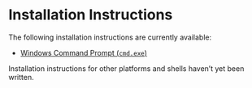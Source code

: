 Installation Instructions
=========================

The following installation instructions are currently available:

- [Windows Command Prompt (`cmd.exe`)](cmd.md)
<!-- TODO: Add installation instructions for PowerShell and bash -->

Installation instructions for other platforms and shells
haven’t yet been written.
